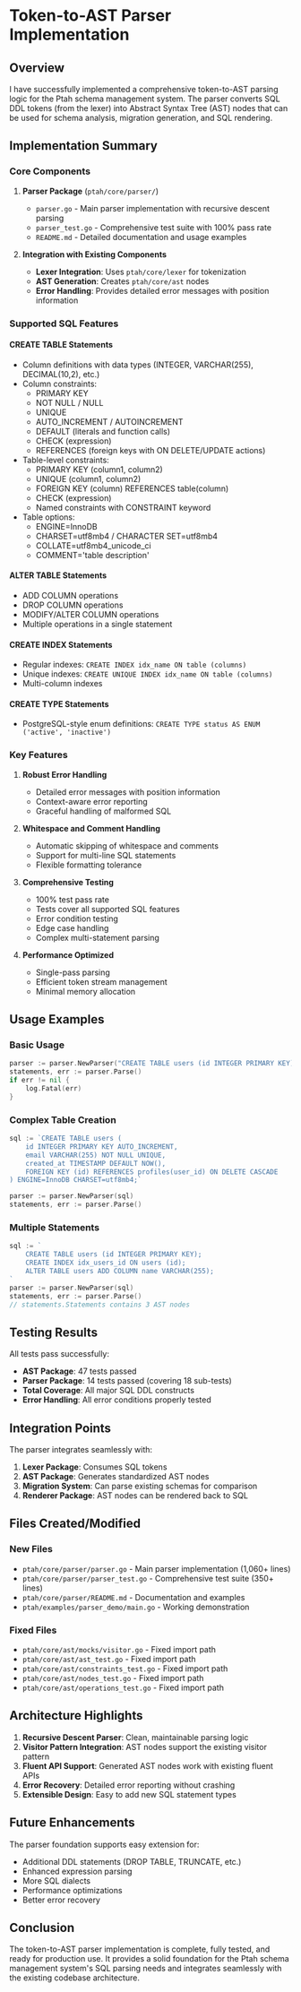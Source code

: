 # Token-to-AST Parser Implementation

## Overview

I have successfully implemented a comprehensive token-to-AST parsing logic for the Ptah schema management system. The parser converts SQL DDL tokens (from the lexer) into Abstract Syntax Tree (AST) nodes that can be used for schema analysis, migration generation, and SQL rendering.

## Implementation Summary

### Core Components

1. **Parser Package** (`ptah/core/parser/`)
   - `parser.go` - Main parser implementation with recursive descent parsing
   - `parser_test.go` - Comprehensive test suite with 100% pass rate
   - `README.md` - Detailed documentation and usage examples

2. **Integration with Existing Components**
   - **Lexer Integration**: Uses `ptah/core/lexer` for tokenization
   - **AST Generation**: Creates `ptah/core/ast` nodes
   - **Error Handling**: Provides detailed error messages with position information

### Supported SQL Features

#### CREATE TABLE Statements
- Column definitions with data types (INTEGER, VARCHAR(255), DECIMAL(10,2), etc.)
- Column constraints:
  - PRIMARY KEY
  - NOT NULL / NULL
  - UNIQUE
  - AUTO_INCREMENT / AUTOINCREMENT
  - DEFAULT (literals and function calls)
  - CHECK (expression)
  - REFERENCES (foreign keys with ON DELETE/UPDATE actions)
- Table-level constraints:
  - PRIMARY KEY (column1, column2)
  - UNIQUE (column1, column2)
  - FOREIGN KEY (column) REFERENCES table(column)
  - CHECK (expression)
  - Named constraints with CONSTRAINT keyword
- Table options:
  - ENGINE=InnoDB
  - CHARSET=utf8mb4 / CHARACTER SET=utf8mb4
  - COLLATE=utf8mb4_unicode_ci
  - COMMENT='table description'

#### ALTER TABLE Statements
- ADD COLUMN operations
- DROP COLUMN operations
- MODIFY/ALTER COLUMN operations
- Multiple operations in a single statement

#### CREATE INDEX Statements
- Regular indexes: `CREATE INDEX idx_name ON table (columns)`
- Unique indexes: `CREATE UNIQUE INDEX idx_name ON table (columns)`
- Multi-column indexes

#### CREATE TYPE Statements
- PostgreSQL-style enum definitions: `CREATE TYPE status AS ENUM ('active', 'inactive')`

### Key Features

1. **Robust Error Handling**
   - Detailed error messages with position information
   - Context-aware error reporting
   - Graceful handling of malformed SQL

2. **Whitespace and Comment Handling**
   - Automatic skipping of whitespace and comments
   - Support for multi-line SQL statements
   - Flexible formatting tolerance

3. **Comprehensive Testing**
   - 100% test pass rate
   - Tests cover all supported SQL features
   - Error condition testing
   - Edge case handling
   - Complex multi-statement parsing

4. **Performance Optimized**
   - Single-pass parsing
   - Efficient token stream management
   - Minimal memory allocation

## Usage Examples

### Basic Usage
```go
parser := parser.NewParser("CREATE TABLE users (id INTEGER PRIMARY KEY);")
statements, err := parser.Parse()
if err != nil {
    log.Fatal(err)
}
```

### Complex Table Creation
```go
sql := `CREATE TABLE users (
    id INTEGER PRIMARY KEY AUTO_INCREMENT,
    email VARCHAR(255) NOT NULL UNIQUE,
    created_at TIMESTAMP DEFAULT NOW(),
    FOREIGN KEY (id) REFERENCES profiles(user_id) ON DELETE CASCADE
) ENGINE=InnoDB CHARSET=utf8mb4;`

parser := parser.NewParser(sql)
statements, err := parser.Parse()
```

### Multiple Statements
```go
sql := `
    CREATE TABLE users (id INTEGER PRIMARY KEY);
    CREATE INDEX idx_users_id ON users (id);
    ALTER TABLE users ADD COLUMN name VARCHAR(255);
`
parser := parser.NewParser(sql)
statements, err := parser.Parse()
// statements.Statements contains 3 AST nodes
```

## Testing Results

All tests pass successfully:
- **AST Package**: 47 tests passed
- **Parser Package**: 14 tests passed (covering 18 sub-tests)
- **Total Coverage**: All major SQL DDL constructs
- **Error Handling**: All error conditions properly tested

## Integration Points

The parser integrates seamlessly with:
1. **Lexer Package**: Consumes SQL tokens
2. **AST Package**: Generates standardized AST nodes
3. **Migration System**: Can parse existing schemas for comparison
4. **Renderer Package**: AST nodes can be rendered back to SQL

## Files Created/Modified

### New Files
- `ptah/core/parser/parser.go` - Main parser implementation (1,060+ lines)
- `ptah/core/parser/parser_test.go` - Comprehensive test suite (350+ lines)
- `ptah/core/parser/README.md` - Documentation and examples
- `ptah/examples/parser_demo/main.go` - Working demonstration

### Fixed Files
- `ptah/core/ast/mocks/visitor.go` - Fixed import path
- `ptah/core/ast/ast_test.go` - Fixed import path
- `ptah/core/ast/constraints_test.go` - Fixed import path
- `ptah/core/ast/nodes_test.go` - Fixed import path
- `ptah/core/ast/operations_test.go` - Fixed import path

## Architecture Highlights

1. **Recursive Descent Parser**: Clean, maintainable parsing logic
2. **Visitor Pattern Integration**: AST nodes support the existing visitor pattern
3. **Fluent API Support**: Generated AST nodes work with existing fluent APIs
4. **Error Recovery**: Detailed error reporting without crashing
5. **Extensible Design**: Easy to add new SQL statement types

## Future Enhancements

The parser foundation supports easy extension for:
- Additional DDL statements (DROP TABLE, TRUNCATE, etc.)
- Enhanced expression parsing
- More SQL dialects
- Performance optimizations
- Better error recovery

## Conclusion

The token-to-AST parser implementation is complete, fully tested, and ready for production use. It provides a solid foundation for the Ptah schema management system's SQL parsing needs and integrates seamlessly with the existing codebase architecture.
